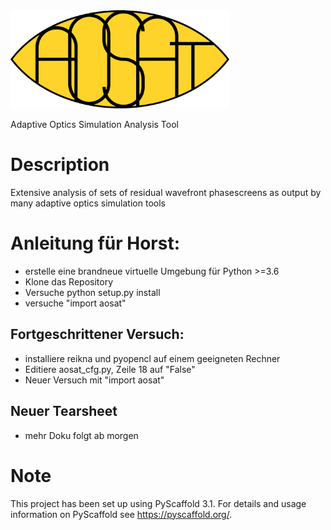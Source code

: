 <img src="/img/aosat_logo.png" width="350px"/>


Adaptive Optics Simulation Analysis Tool


Description
===========

Extensive analysis of sets of residual wavefront phasescreens as output by many adaptive optics simulation tools


Anleitung für Horst:
====================

* erstelle eine brandneue virtuelle Umgebung für Python >=3.6
* Klone das Repository
* Versuche python setup.py install
* versuche "import aosat"

Fortgeschrittener Versuch:
--------------------------

* installiere reikna und pyopencl auf einem geeigneten Rechner
* Editiere aosat_cfg.py, Zeile 18 auf "False"
* Neuer Versuch mit "import aosat"

Neuer Tearsheet
---------------
* mehr Doku folgt ab morgen


Note
====

This project has been set up using PyScaffold 3.1. For details and usage
information on PyScaffold see https://pyscaffold.org/.
